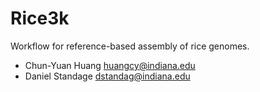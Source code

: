 # Rice3k

Workflow for reference-based assembly of rice genomes.

* Chun-Yuan Huang <huangcy@indiana.edu>
* Daniel Standage <dstandag@indiana.edu>